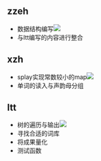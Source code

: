 ## zzeh
- 数据结构编写![](https://img.shields.io/badge/In%20Progress-60%25-orange.svg)
- 与ltt编写的内容进行整合
## xzh
- splay实现常数较小的map![](https://img.shields.io/badge/-done-success.svg)
- 单词的读入与声韵母分组
## ltt
- 树的遍历与输出![](https://img.shields.io/badge/-done-success.svg)
- 寻找合适的词库
- 将成果量化
- 测试函数
